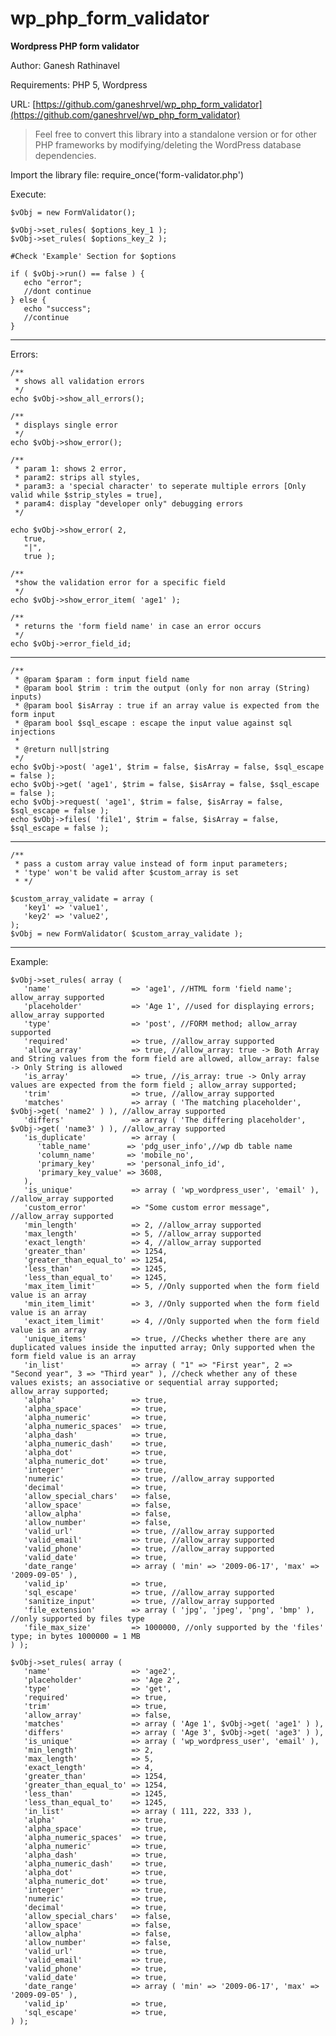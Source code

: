 # wp_php_form_validator
**Wordpress PHP form validator**

Author: Ganesh Rathinavel

Requirements: PHP 5, Wordpress

URL: [https://github.com/ganeshrvel/wp_php_form_validator](https://github.com/ganeshrvel/wp_php_form_validator)

> Feel free to convert this library into a standalone version or for
> other PHP frameworks by modifying/deleting the WordPress database
> dependencies.


Import the library file:
require_once('form-validator.php')

Execute:

    $vObj = new FormValidator();
    
    $vObj->set_rules( $options_key_1 );
    $vObj->set_rules( $options_key_2 );
    
    #Check 'Example' Section for $options
    
    if ( $vObj->run() == false ) {
       echo "error";
       //dont continue
    } else {
       echo "success";
       //continue
    }
    


----------
Errors:

    /**
     * shows all validation errors
     */
    echo $vObj->show_all_errors();
    
    /**
     * displays single error
     */
    echo $vObj->show_error();
    
    /**
     * param 1: shows 2 error,
     * param2: strips all styles,
     * param3: a 'special character' to seperate multiple errors [Only valid while $strip_styles = true],
     * param4: display "developer only" debugging errors
     */
    
    echo $vObj->show_error( 2,
       true,
       "|",
       true );
    
    /**
     *show the validation error for a specific field
     */
    echo $vObj->show_error_item( 'age1' );
    
    /**
     * returns the 'form field name' in case an error occurs
     */
    echo $vObj->error_field_id;
    
----------

    /**
     * @param $param : form input field name
     * @param bool $trim : trim the output (only for non array (String) inputs)
     * @param bool $isArray : true if an array value is expected from the form input
     * @param bool $sql_escape : escape the input value against sql injections
     *
     * @return null|string
     */
    echo $vObj->post( 'age1', $trim = false, $isArray = false, $sql_escape = false );
    echo $vObj->get( 'age1', $trim = false, $isArray = false, $sql_escape = false );
    echo $vObj->request( 'age1', $trim = false, $isArray = false, $sql_escape = false );
    echo $vObj->files( 'file1', $trim = false, $isArray = false, $sql_escape = false );

----------

    /**
     * pass a custom array value instead of form input parameters; 
     * 'type' won't be valid after $custom_array is set
     * */
    
    $custom_array_validate = array (
       'key1' => 'value1',
       'key2' => 'value2',
    );
    $vObj = new FormValidator( $custom_array_validate );

----------
Example:

    $vObj->set_rules( array (
       'name'                  => 'age1', //HTML form 'field name'; allow_array supported
       'placeholder'           => 'Age 1', //used for displaying errors; allow_array supported
       'type'                  => 'post', //FORM method; allow_array supported
       'required'              => true, //allow_array supported
       'allow_array'           => true, //allow_array: true -> Both Array and String values from the form field are allowed, allow_array: false -> Only String is allowed
       'is_array'              => true, //is_array: true -> Only array values are expected from the form field ; allow_array supported;
       'trim'                  => true, //allow_array supported
       'matches'               => array ( 'The matching placeholder', $vObj->get( 'name2' ) ), //allow_array supported
       'differs'               => array ( 'The differing placeholder', $vObj->get( 'name3' ) ), //allow_array supported
       'is_duplicate'          => array (
          'table_name'        => 'pdg_user_info',//wp db table name
          'column_name'       => 'mobile_no',
          'primary_key'       => 'personal_info_id',
          'primary_key_value' => 3608,
       ),
       'is_unique'             => array ( 'wp_wordpress_user', 'email' ), //allow_array supported
       'custom_error'          => "Some custom error message", //allow_array supported
       'min_length'            => 2, //allow_array supported
       'max_length'            => 5, //allow_array supported
       'exact_length'          => 4, //allow_array supported
       'greater_than'          => 1254,
       'greater_than_equal_to' => 1254,
       'less_than'             => 1245,
       'less_than_equal_to'    => 1245,
       'max_item_limit'        => 5, //Only supported when the form field value is an array
       'min_item_limit'        => 3, //Only supported when the form field value is an array
       'exact_item_limit'      => 4, //Only supported when the form field value is an array
       'unique_items'          => true, //Checks whether there are any duplicated values inside the inputted array; Only supported when the form field value is an array
       'in_list'               => array ( "1" => "First year", 2 => "Second year", 3 => "Third year" ), //check whether any of these values exists; an associative or sequential array supported; allow_array supported;
       'alpha'                 => true,
       'alpha_space'           => true,
       'alpha_numeric'         => true,
       'alpha_numeric_spaces'  => true,
       'alpha_dash'            => true,
       'alpha_numeric_dash'    => true,
       'alpha_dot'             => true,
       'alpha_numeric_dot'     => true,
       'integer'               => true,
       'numeric'               => true, //allow_array supported
       'decimal'               => true,
       'allow_special_chars'   => false,
       'allow_space'           => false,
       'allow_alpha'           => false,
       'allow_number'          => false,
       'valid_url'             => true, //allow_array supported
       'valid_email'           => true, //allow_array supported
       'valid_phone'           => true, //allow_array supported
       'valid_date'            => true,
       'date_range'            => array ( 'min' => '2009-06-17', 'max' => '2009-09-05' ),
       'valid_ip'              => true,
       'sql_escape'            => true, //allow_array supported
       'sanitize_input'        => true, //allow_array supported
       'file_extension'        => array ( 'jpg', 'jpeg', 'png', 'bmp' ), //only supported by files type
       'file_max_size'         => 1000000, //only supported by the 'files' type; in bytes 1000000 = 1 MB
    ) );
    
    $vObj->set_rules( array (
       'name'                  => 'age2',
       'placeholder'           => 'Age 2',
       'type'                  => 'get',
       'required'              => true,
       'trim'                  => true,
       'allow_array'           => false,
       'matches'               => array ( 'Age 1', $vObj->get( 'age1' ) ),
       'differs'               => array ( 'Age 3', $vObj->get( 'age3' ) ),
       'is_unique'             => array ( 'wp_wordpress_user', 'email' ),
       'min_length'            => 2,
       'max_length'            => 5,
       'exact_length'          => 4,
       'greater_than'          => 1254,
       'greater_than_equal_to' => 1254,
       'less_than'             => 1245,
       'less_than_equal_to'    => 1245,
       'in_list'               => array ( 111, 222, 333 ),
       'alpha'                 => true,
       'alpha_space'           => true,
       'alpha_numeric_spaces'  => true,
       'alpha_numeric'         => true,
       'alpha_dash'            => true,
       'alpha_numeric_dash'    => true,
       'alpha_dot'             => true,
       'alpha_numeric_dot'     => true,
       'integer'               => true,
       'numeric'               => true,
       'decimal'               => true,
       'allow_special_chars'   => false,
       'allow_space'           => false,
       'allow_alpha'           => false,
       'allow_number'          => false,
       'valid_url'             => true,
       'valid_email'           => true,
       'valid_phone'           => true,
       'valid_date'            => true,
       'date_range'            => array ( 'min' => '2009-06-17', 'max' => '2009-09-05' ),
       'valid_ip'              => true,
       'sql_escape'            => true,
    ) );
